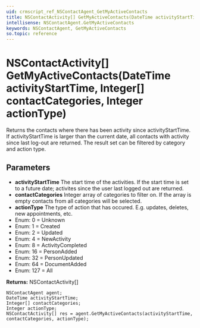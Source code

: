 ```yaml
---
uid: crmscript_ref_NSContactAgent_GetMyActiveContacts
title: NSContactActivity[] GetMyActiveContacts(DateTime activityStartTime, Integer[] contactCategories, Integer actionType)
intellisense: NSContactAgent.GetMyActiveContacts
keywords: NSContactAgent, GetMyActiveContacts
so.topic: reference
---
```


# NSContactActivity[] GetMyActiveContacts(DateTime activityStartTime, Integer[] contactCategories, Integer actionType)

Returns the contacts where there has been activity since activityStartTime. If activityStartTime is larger than the current date, all contacts with activity since last log-out are returned. The result set can be filtered by category and action type.

## Parameters

* **activityStartTime** The start time of the activities. If the start time is set to a future date; activites since the user last logged out are returned.
* **contactCategories** Integer array of categories to filter on. If the array is empty contacts from all categories will be selected.
* **actionType** The type of action that has occured. E.g. updates, deletes, new appointments, etc.
* Enum: 0 = Unknown 
* Enum: 1 = Created 
* Enum: 2 = Updated 
* Enum: 4 = NewActivity 
* Enum: 8 = ActivityCompleted 
* Enum: 16 = PersonAdded 
* Enum: 32 = PersonUpdated 
* Enum: 64 = DocumentAdded 
* Enum: 127 = All 

**Returns:** NSContactActivity[]

```crmscript
NSContactAgent agent;
DateTime activityStartTime;
Integer[] contactCategories;
Integer actionType;
NSContactActivity[] res = agent.GetMyActiveContacts(activityStartTime, contactCategories, actionType);
```

